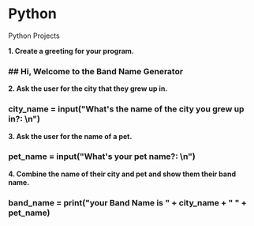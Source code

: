 # Python
Python Projects

**1. Create a greeting for your program.**
### ## Hi, Welcome to the Band Name Generator
**2. Ask the user for the city that they grew up in.**
### city_name = input("What's the name of the city you grew up in?: \n")
**3. Ask the user for the name of a pet.**
### pet_name = input("What's your pet name?: \n")
**4. Combine the name of their city and pet and show them their band name.**
### band_name = print("your Band Name is " + city_name + " " + pet_name)
